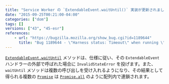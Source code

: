 ```yaml
---
title: "Service Worker の `ExtendableEvent.waitUntil()` 実装が更新されました"
date: "2015-09-25T00:21:00-04:00"
categories: ["dom"]
tags: []
versions: ["43", "45-esr"]
references:
    - url: "https://bugzilla.mozilla.org/show_bug.cgi?id=1189644"
      title: "Bug 1189644 - \"Harness status: Timeout\" when running \"extendable-event-waituntil.https.html\" test"
---
```

[`ExtendableEvent.waitUntil`](https://developer.mozilla.org/docs/Web/API/ExtendableEvent/waitUntil) メソッドは、仕様に従い、その `ExtendableEvent` ハンドラーの外部で呼ばれた場合に `InvalidStateError` を投げます。また、`waitUntil` メソッドは複数の呼び出しを受け入れるようになり、その結果として得られる複数の [`Promise`](https://developer.mozilla.org/docs/Web/JavaScript/Reference/Global_Objects/Promise) は [`Promise.all`](https://developer.mozilla.org/docs/Web/JavaScript/Reference/Global_Objects/Promise/all) のように配列内で連鎖されます。
